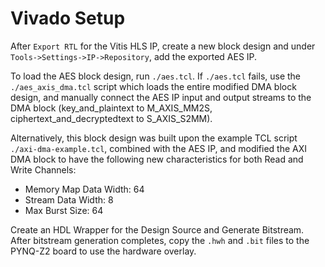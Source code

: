 # Vivado Setup

After `Export RTL` for the Vitis HLS IP, create a new block design and under `Tools->Settings->IP->Repository`, add the exported AES IP.

To load the AES block design, run `./aes.tcl`. If `./aes.tcl` fails, use the `./aes_axis_dma.tcl` script which loads the entire modified DMA block design, and manually connect the AES IP input and output streams to the DMA block (key_and_plaintext to M_AXIS_MM2S, ciphertext_and_decryptedtext to S_AXIS_S2MM). 

Alternatively, this block design was built upon the example TCL script `./axi-dma-example.tcl`, combined with the AES IP, and modified the AXI DMA block to have the following new characteristics for both Read and Write Channels:
- Memory Map Data Width: 64
- Stream Data Width: 8
- Max Burst Size: 64

Create an HDL Wrapper for the Design Source and Generate Bitstream. After bitstream generation completes, copy the `.hwh` and `.bit` files to the PYNQ-Z2 board to use the hardware overlay.
